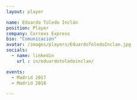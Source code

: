 ```yaml
---
layout: player

name: Eduardo Toledo Inclán
position: Player
company: Correos Express
bio: "Comunicación"
avatar: /images/players/EduardoToledoInclan.jpg
socials:
  - name: linkedin
    url : in/eduardotoledoinclan/

events:
  - Madrid 2017
  - Madrid 2018

---
```

